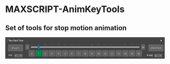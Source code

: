# MAXSCRIPT-AnimKeyTools  

## Set of tools for stop motion animation  

![](Documentation/AnimKeyTools-UI.jpg)  
  